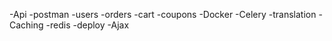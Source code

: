 -Api
-postman
-users
-orders
-cart
-coupons
-Docker
-Celery
-translation
-Caching
-redis
-deploy
-Ajax

